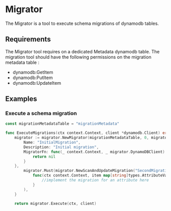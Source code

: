 # Migrator
The Migrator is a tool to execute schema migrations of dynamodb tables.

## Requirements

The Migrator tool requires on a dedicated Metadata dynamodb table.
The migration tool should have the following permissions on the migration metadata table :
- dynamodb:GetItem
- dynamodb:PutItem
- dynamodb:UpdateItem



## Examples
### Execute a schema migration
```go
const migrationMetadataTable = "migrationMetadata"

func ExecuteMigrations(ctx context.Context, client *dynamodb.Client) error {
	migrator := migrator.NewMigrator(migrationMetadataTable, 0, migrator.Migration{
		Name: "InitialMigration",
		Description: "Initial migration",
		MigratorFn: func(_ context.Context, _ migrator.DynamoDBClient) error {
			return nil
        }
    },
	    migrator.Must(migrator.NewScanAndUpdateMigration("SecondMigration", "Second migration", "tableToMigrate", 
			func(ctx context.Context, item map[string]types.AttributeValue) *dynamodb.UpdateItemInput) {
                //implement the migration for an attribute here
            }
        ),
    }
	
	return migrator.Execute(ctx, client)
```
